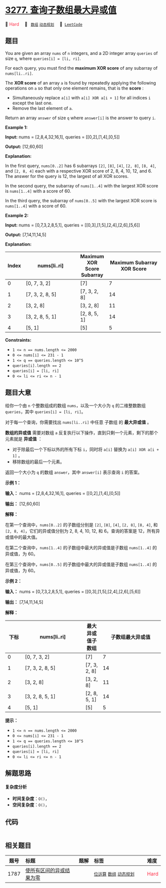 # [3277. 查询子数组最大异或值](https://leetcode.com/problems/maximum-xor-score-subarray-queries)

🔴 <font color=#ff334b>Hard</font>&emsp; 🔖&ensp; [`数组`](/tag/array.md) [`动态规划`](/tag/dynamic-programming.md)&emsp; 🔗&ensp;[`LeetCode`](https://leetcode.com/problems/maximum-xor-score-subarray-queries)

## 题目

You are given an array `nums` of `n` integers, and a 2D integer array
`queries` of size `q`, where `queries[i] = [li, ri]`.

For each query, you must find the **maximum XOR score** of any subarray of
`nums[li..ri]`.

The **XOR score** of an array `a` is found by repeatedly applying the
following operations on `a` so that only one element remains, that is the
**score** :

  * Simultaneously replace `a[i]` with `a[i] XOR a[i + 1]` for all indices `i` except the last one.
  * Remove the last element of `a`.

Return an array `answer` of size `q` where `answer[i]` is the answer to query
`i`.



**Example 1:**

**Input:** nums = [2,8,4,32,16,1], queries = [[0,2],[1,4],[0,5]]

**Output:** [12,60,60]

**Explanation:**

In the first query, `nums[0..2]` has 6 subarrays `[2]`, `[8]`, `[4]`, `[2,
8]`, `[8, 4]`, and `[2, 8, 4]` each with a respective XOR score of 2, 8, 4,
10, 12, and 6. The answer for the query is 12, the largest of all XOR scores.

In the second query, the subarray of `nums[1..4]` with the largest XOR score
is `nums[1..4]` with a score of 60.

In the third query, the subarray of `nums[0..5]` with the largest XOR score is
`nums[1..4]` with a score of 60.

**Example 2:**

**Input:** nums = [0,7,3,2,8,5,1], queries = [[0,3],[1,5],[2,4],[2,6],[5,6]]

**Output:** [7,14,11,14,5]

**Explanation:**

Index | nums[li..ri] | Maximum XOR Score Subarray | Maximum Subarray XOR Score  
---|---|---|---  
0 | [0, 7, 3, 2] | [7] | 7  
1 | [7, 3, 2, 8, 5] | [7, 3, 2, 8] | 14  
2 | [3, 2, 8] | [3, 2, 8] | 11  
3 | [3, 2, 8, 5, 1] | [2, 8, 5, 1] | 14  
4 | [5, 1] | [5] | 5  
  


**Constraints:**

  * `1 <= n == nums.length <= 2000`
  * `0 <= nums[i] <= 231 - 1`
  * `1 <= q == queries.length <= 10^5`
  * `queries[i].length == 2 `
  * `queries[i] = [li, ri]`
  * `0 <= li <= ri <= n - 1`


## 题目大意

给你一个由 `n` 个整数组成的数组 `nums`，以及一个大小为 `q` 的二维整数数组 `queries`，其中 `queries[i] = [li,
ri]`。

对于每一个查询，你需要找出 `nums[li..ri]` 中任意 子数组 的 **最大异或值** 。

**数组的异或值** 需要对数组 `a` 反复执行以下操作，直到只剩一个元素，剩下的那个元素就是 **异或值** ：

  * 对于除最后一个下标以外的所有下标 `i`，同时将 `a[i]` 替换为 `a[i] XOR a[i + 1]` 。
  * 移除数组的最后一个元素。

返回一个大小为 `q` 的数组 `answer`，其中 `answer[i]` 表示查询 `i` 的答案。



**示例 1：**

**输入：** nums = [2,8,4,32,16,1], queries = [[0,2],[1,4],[0,5]]

**输出：** [12,60,60]

**解释：**

在第一个查询中，`nums[0..2]` 的子数组分别是 `[2]`, `[8]`, `[4]`, `[2, 8]`, `[8, 4]`, 和 `[2,
8, 4]`，它们的异或值分别为 2, 8, 4, 10, 12, 和 6。查询的答案是 12，所有异或值中的最大值。

在第二个查询中，`nums[1..4]` 的子数组中最大的异或值是子数组 `nums[1..4]` 的异或值，为 60。

在第三个查询中，`nums[0..5]` 的子数组中最大的异或值是子数组 `nums[1..4]` 的异或值，为 60。

**示例 2：**

**输入：** nums = [0,7,3,2,8,5,1], queries = [[0,3],[1,5],[2,4],[2,6],[5,6]]

**输出：** [7,14,11,14,5]

**解释：**

下标 | nums[li..ri] | 最大异或值子数组 | 子数组最大异或值  
---|---|---|---  
0 | [0, 7, 3, 2] | [7] | 7  
1 | [7, 3, 2, 8, 5] | [7, 3, 2, 8] | 14  
2 | [3, 2, 8] | [3, 2, 8] | 11  
3 | [3, 2, 8, 5, 1] | [2, 8, 5, 1] | 14  
4 | [5, 1] | [5] | 5  
  


**提示：**

  * `1 <= n == nums.length <= 2000`
  * `0 <= nums[i] <= 231 - 1`
  * `1 <= q == queries.length <= 10^5`
  * `queries[i].length == 2`
  * `queries[i] = [li, ri]`
  * `0 <= li <= ri <= n - 1`


## 解题思路

#### 复杂度分析

- **时间复杂度**：`O()`，
- **空间复杂度**：`O()`，

## 代码

```javascript

```

## 相关题目

<!-- prettier-ignore -->
| 题号 | 标题 | 题解 | 标签 | 难度 |
| :------: | :------ | :------: | :------ | :------ |
| 1787 | [使所有区间的异或结果为零](https://leetcode.com/problems/make-the-xor-of-all-segments-equal-to-zero) |  |  [`位运算`](/tag/bit-manipulation.md) [`数组`](/tag/array.md) [`动态规划`](/tag/dynamic-programming.md) | <font color=#ff334b>Hard</font> |

<style>
.blue {
    background-color: #096dd9;
    padding: 0.25rem 0.5rem;
    margin: 0;
    font-size: 0.85em;
    border-radius: 3px;
    color: white;
    font-weight: 500;
}
table th:first-of-type { width: 10%; }
table th:nth-of-type(2) { width: 35%; }
table th:nth-of-type(3) { width: 10%; }
table th:nth-of-type(4) { width: 35%; }
table th:nth-of-type(5) { width: 10%; }
</style>
